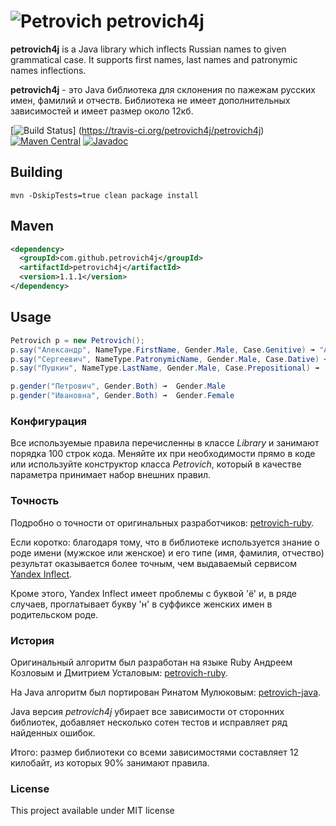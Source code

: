 ![Petrovich](petrovich.png) petrovich4j
==========================================

__petrovich4j__ is a Java library which inflects Russian names to given grammatical case. It supports first names, last names and patronymic names inflections.

__petrovich4j__ - это Java библиотека для склонения по пажежам русских имен, фамилий и отчеств. Библиотека не имеет дополнительных зависимостей и имеет размер около 12кб.

[![Build Status](https://travis-ci.org/petrovich4j/petrovich4j.svg?branch=master)]	(https://travis-ci.org/petrovich4j/petrovich4j)
[![Maven Central](https://maven-badges.herokuapp.com/maven-central/com.github.petrovich4j/petrovich4j/badge.svg)](https://maven-badges.herokuapp.com/maven-central/com.github.petrovich4j/petrovich4j)
[![Javadoc](https://javadoc-emblem.rhcloud.com/doc/com.github.petrovich4j/petrovich4j/badge.svg)](http://www.javadoc.io/doc/com.github.petrovich4j/petrovich4j)

## Building

```
mvn -DskipTests=true clean package install
```

## Maven
```xml
<dependency>
  <groupId>com.github.petrovich4j</groupId>
  <artifactId>petrovich4j</artifactId>
  <version>1.1.1</version>
</dependency>
```
## Usage

```java
Petrovich p = new Petrovich();
p.say("Александр", NameType.FirstName, Gender.Male, Case.Genitive) ➟ "Александра"
p.say("Сергеевич", NameType.PatronymicName, Gender.Male, Case.Dative) ➟ "Сергеевичу"
p.say("Пушкин", NameType.LastName, Gender.Male, Case.Prepositional) ➟  "Пушкине"

p.gender("Петрович", Gender.Both) ➟  Gender.Male
p.gender("Ивановна", Gender.Both) ➟  Gender.Female
```

### Конфигурация

Все используемые правила перечисленны в классе *Library* и занимают порядка 100 строк кода. 
Меняйте их при необходимости прямо в коде или используйте конструктор класса *Petrovich*, который в качестве параметра принимает набор внешних правил. 

### Точность

Подробно о точности от оригинальных разработчиков: [petrovich-ruby](https://github.com/petrovich/petrovich-ruby#Оценка-аккуратности).

Если коротко: благодаря тому, что в библиотеке используется знание о роде имени (мужское или женское) и его типе (имя, фамилия, отчество) результат оказывается более точным,
чем выдаваемый сервисом [Yandex Inflect](https://export.yandex.ru/inflect.xml?name=%D0%9F%D0%B5%D1%82%D1%80%D0%BE%D0%B2%D0%B8%D1%87). 

Кроме этого, Yandex Inflect имеет проблемы с буквой 'ё' и, в ряде случаев, проглатывает букву 'н' в суффиксе женских имен в родительском роде.


### История

Оригинальный алгоритм был разработан на языке Ruby Андреем Козловым и Дмитрием Усталовым: [petrovich-ruby](https://github.com/petrovich/petrovich-ruby).

На Java алгоритм был портирован Ринатом Мулюковым: [petrovich-java](https://github.com/petrovich/petrovich-java).
 
Java версия *petrovich4j* убирает все зависимости от сторонних библиотек, добавляет несколько сотен тестов и исправляет ряд найденных ошибок.

Итого: размер библиотеки со всеми зависимостями составляет 12 килобайт, из которых 90% занимают правила. 
  

### License

This project available under MIT license
